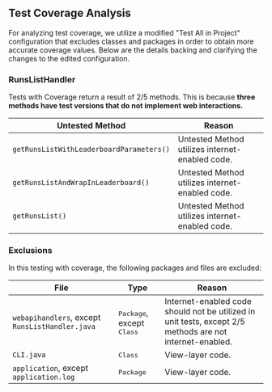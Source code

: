 ## Test Coverage Analysis

For analyzing test coverage,
we utilize a modified "Test All in Project" configuration 
that excludes classes and packages
in order to obtain more accurate coverage values.
Below are the details backing and clarifying the changes to the edited configuration.

### RunsListHandler
Tests with Coverage return a result of 2/5 methods. This is because **three methods have test versions that do not implement web interactions.**

| Untested Method                          | Reason                                          |
|------------------------------------------|-------------------------------------------------|
| `getRunsListWithLeaderboardParameters()` | Untested Method utilizes internet-enabled code. |
| `getRunsListAndWrapInLeaderboard()`      | Untested Method utilizes internet-enabled code. |
| `getRunsList()`                          | Untested Method utilizes internet-enabled code. |

### Exclusions
In this testing with coverage, the following packages and files are excluded:

| File                                            | Type                                  | Reason                                                                                                   |
|-------------------------------------------------|---------------------------------------|----------------------------------------------------------------------------------------------------------|
| `webapihandlers`, except `RunsListHandler.java` | <kbd>Package</kbd>, except <kbd>Class | Internet-enabled code should not be utilized in unit tests, except 2/5 methods are not internet-enabled. |
| `CLI.java`                                      | <kbd>Class                            | View-layer code.                                                                                         | 
| `application`, except `application.log`         | <kbd>Package                          | View-layer code.                                                                                         |                                           